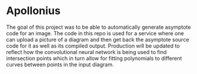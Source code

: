 # Apollonius
The goal of this project was to be able to automatically generate asymptote code for an image. The code in this repo is used for a service where one can upload a picture of a diagram and then get back the asymptote source code for it as well as its compiled output. Production will be updated to reflect how the convolutional neural network is being used to find intersection points which in turn allow for fitting polynomials to different curves between points in the input diagram.

